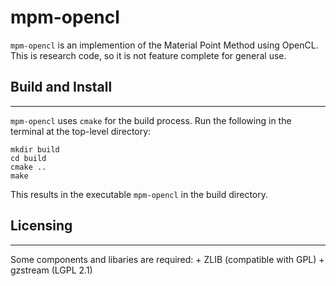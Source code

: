 mpm-opencl
==========

`mpm-opencl` is an implemention of the Material Point Method using OpenCL.
This is research code, so it is not feature complete for general use.

## Build and Install
--------------------
`mpm-opencl` uses `cmake` for the build process. Run the following in the 
terminal at the top-level directory:

    mkdir build
    cd build
    cmake ..
    make

This results in the executable `mpm-opencl` in the build directory.

## Licensing
------------
Some components and libaries are required:
    + ZLIB (compatible with GPL)
    + gzstream (LGPL 2.1)


